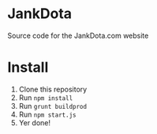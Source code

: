 JankDota
============

Source code for the JankDota.com website

# Install

1. Clone this repository
2. Run `npm install`
3. Run `grunt buildprod`
4. Run `npm start.js`
5. Yer done!

